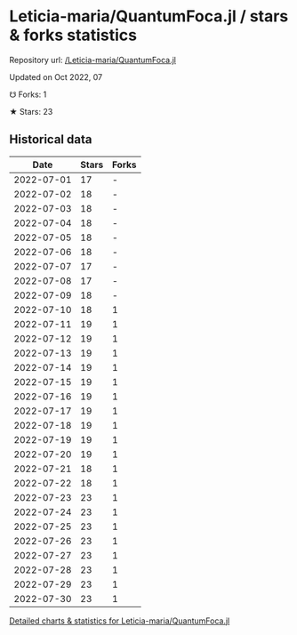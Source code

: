 # Leticia-maria/QuantumFoca.jl / stars & forks statistics

Repository url: [/Leticia-maria/QuantumFoca.jl](https://github.com/Leticia-maria/QuantumFoca.jl)

Updated on Oct 2022, 07

☋ Forks: 1

★ Stars: 23

## Historical data
| Date | Stars | Forks |
|------|-------|-------|
| 2022-07-01 | 17 | - | 
| 2022-07-02 | 18 | - | 
| 2022-07-03 | 18 | - | 
| 2022-07-04 | 18 | - | 
| 2022-07-05 | 18 | - | 
| 2022-07-06 | 18 | - | 
| 2022-07-07 | 17 | - | 
| 2022-07-08 | 17 | - | 
| 2022-07-09 | 18 | - | 
| 2022-07-10 | 18 | 1 | 
| 2022-07-11 | 19 | 1 | 
| 2022-07-12 | 19 | 1 | 
| 2022-07-13 | 19 | 1 | 
| 2022-07-14 | 19 | 1 | 
| 2022-07-15 | 19 | 1 | 
| 2022-07-16 | 19 | 1 | 
| 2022-07-17 | 19 | 1 | 
| 2022-07-18 | 19 | 1 | 
| 2022-07-19 | 19 | 1 | 
| 2022-07-20 | 19 | 1 | 
| 2022-07-21 | 18 | 1 | 
| 2022-07-22 | 18 | 1 | 
| 2022-07-23 | 23 | 1 | 
| 2022-07-24 | 23 | 1 | 
| 2022-07-25 | 23 | 1 | 
| 2022-07-26 | 23 | 1 | 
| 2022-07-27 | 23 | 1 | 
| 2022-07-28 | 23 | 1 | 
| 2022-07-29 | 23 | 1 | 
| 2022-07-30 | 23 | 1 | 


[Detailed charts & statistics for Leticia-maria/QuantumFoca.jl](https://reviewgithub.com/rep/Leticia-maria/QuantumFoca.jl)
